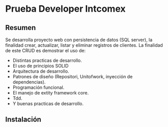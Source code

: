 # Prueba Developer Intcomex
## Resumen

Se desarrolla proyecto web con persistencia de datos (SQL server), la finalidad crear, actualizar, listar y eliminar registros de clientes.
La finalidad de este CRUD es demostrar el uso de:
* Distintas practicas de desarrollo.
* El uso de principios SOLID
* Arquitectura de desarrollo.
* Patrones de diseño (Repositori, Unitofwork, inyección de dependencias).
* Programación funcional.
* El manejo de extity framework core.
* Tdd.
* Y buenas practicas de desarrollo.

## Instalación
